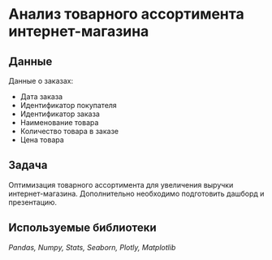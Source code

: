 # Анализ товарного ассортимента интернет-магазина

## Данные
Данные о заказах:
* Дата заказа
* Идентификатор покупателя
* Идентификатор заказа
* Наименование товара
* Количество товара в заказе
* Цена товара

## Задача
Оптимизация товарного ассортимента для увеличения выручки интернет-магазина. Дополнительно необходимо подготовить дашборд и презентацию.

## Используемые библиотеки
_Pandas, Numpy, Stats, Seaborn, Plotly, Matplotlib_
